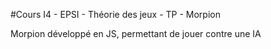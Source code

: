 #Cours I4 - EPSI - Théorie des jeux - TP - Morpion

Morpion développé en JS, permettant de jouer contre une IA
